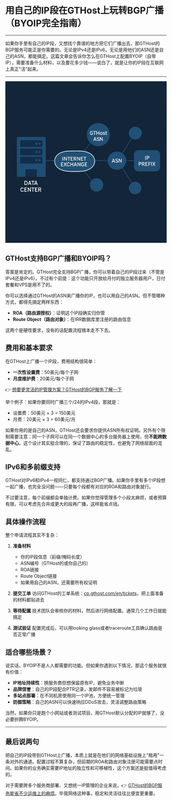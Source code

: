 # 用自己的IP段在GTHost上玩转BGP广播（BYOIP完全指南）

---

如果你手里有自己的IP段，又想找个靠谱的地方把它们广播出去，那GTHost的BGP服务可能正是你需要的。无论是IPv4还是IPv6，无论是用他们的ASN还是自己的ASN，都能搞定。这篇文章会告诉你怎么在GTHost上配置BYOIP（自带IP），需要准备什么材料，以及要花多少钱——说白了，就是让你的IP段在互联网上真正"活"起来。

---

![GTHost的BGP广播配置界面](image/63736637111.webp)

## GTHost支持BGP广播和BYOIP吗？

答案是肯定的。GTHost完全支持BGP广播，你可以带着自己的IP段过来（不管是IPv4还是IPv6）。不过有个前提：这个功能只开放给月付的独立服务器用户，日付套餐和VPS是用不了的。

你可以选择通过GTHost的ASN来广播你的IP，也可以用自己的ASN。但不管哪种方式，都得先搞定两样东西：

- **ROA（路由源授权）**：证明这个IP段确实归你管
- **Route Object（路由对象）**：在IRR数据库里注册的路由信息

这两个是硬性要求，没有的话配置流程根本走不下去。

## 费用和基本要求

在GTHost上广播一个IP段，费用结构很简单：

- **一次性设置费**：50美元/每个子网
- **月度维护费**：20美元/每个子网

👉 [想要更灵活的IP管理方案？GTHost的BGP服务了解一下](https://cp.gthost.com/en/join/72c7e6b2fc118929f9ede2978f008806)

举个例子：如果你要同时广播三个/24的IPv4段，那就是：
- 设置费：50美元 × 3 = 150美元
- 月费：20美元 × 3 = 60美元/月

如果你用的是自己的ASN，GTHost还会要求你提供ASN所有权证明。另外有个限制需要注意：同一个子网可以在同一个数据中心的多台服务器上使用，但**不能跨数据中心**。这个设计其实挺合理的，保证了路由的稳定性，也避免了网络层面的混乱。

## IPv6和多前缀支持

GTHost对IPv6和IPv4一视同仁，都支持通过BGP广播。如果你手里有多个IP段想一起广播，也完全没问题——只要每个段都有对应的ROA和路由对象就行。

不过要注意，每个前缀都会单独计费。如果你觉得管理多个小段太麻烦，或者预算有限，可以考虑先合并成更大的段再广播，这样能省点钱。

## 具体操作流程

整个申请流程其实不复杂：

1. **准备材料**
   - 你的IP段信息（前缀/掩码长度）
   - ASN编号（GTHost的或你自己的）
   - ROA链接
   - Route Object链接
   - 如果用自己的ASN，还需要所有权证明

2. **提交工单**
   访问GTHost的工单系统：[cp.gthost.com/en/tickets](https://cp.gthost.com/en/tickets)，把上面准备的材料都贴进去

3. **等待配置**
   技术团队会审核你的材料，然后进行网络配置。通常几个工作日就能搞定

4. **测试验证**
   配置完成后，可以用looking glass或者traceroute工具确认路由是否正常广播

## 适合哪些场景？

说实话，BYOIP不是人人都需要的功能。但如果你遇到以下情况，那这个服务就很有价值：

- **IP地址持续性**：换服务商但想保留原有IP，避免业务中断
- **品牌信誉**：自己的IP段配合PTR记录，发邮件不容易被标记为垃圾
- **多站点部署**：在不同机房使用同一个IP池，方便统一管理
- **防御策略**：自己的ASN可以快速响应DDoS攻击，灵活调整路由策略

当然，如果你只是跑个小网站或者测试项目，用GTHost默认分配的IP就够了，没必要折腾BYOIP。

---

## 最后说两句

把自己的IP段带到GTHost上广播，本质上就是在他们的网络基础设施上"租用"一条对外的通道。配置过程不算复杂，但前期的ROA和路由对象注册可能需要点时间。如果你的业务确实需要IP地址的独立性和可移植性，这个方案还是挺值得考虑的。

对于需要跨多个服务商部署、又想统一IP管理的企业来说，👉 [GTHost的BGP服务能省不少运维上的麻烦](https://cp.gthost.com/en/join/72c7e6b2fc118929f9ede2978f008806)。毕竟网络这种事，稳定和灵活往往比便宜更重要。
